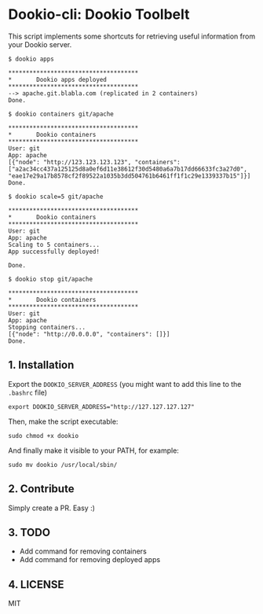 Dookio-cli: Dookio Toolbelt
===============================

This script implements some shortcuts for retrieving useful information from your Dookio server.

```
$ dookio apps

*************************************
*       Dookio apps deployed
*************************************
--> apache.git.blabla.com (replicated in 2 containers)
Done.

$ dookio containers git/apache

*************************************
*       Dookio containers
*************************************
User: git
App: apache
[{"node": "http://123.123.123.123", "containers": ["a2ac34cc437a125125d8a0ef6d11e38612f30d5480a6a7b17dd66633fc3a27d0", "eae17e29a17b8578cf2f89522a1035b3dd504761b6461ff1f1c29e1339337b15"]}]
Done.

$ dookio scale=5 git/apache

*************************************
*       Dookio containers
*************************************
User: git
App: apache
Scaling to 5 containers...
App successfully deployed!

Done.

$ dookio stop git/apache

*************************************
*       Dookio containers
*************************************
User: git
App: apache
Stopping containers...
[{"node": "http://0.0.0.0", "containers": []}]
Done.

```

## 1. Installation

Export the `DOOKIO_SERVER_ADDRESS` (you might want to add this line to the `.bashrc` file)

```
export DOOKIO_SERVER_ADDRESS="http://127.127.127.127"
```

Then, make the script executable:

```
sudo chmod +x dookio
```

And finally make it visible to your PATH, for example:

```
sudo mv dookio /usr/local/sbin/
```

## 2. Contribute

Simply create a PR. Easy :)

## 3. TODO

* Add command for removing containers
* Add command for removing deployed apps

## 4. LICENSE
MIT
